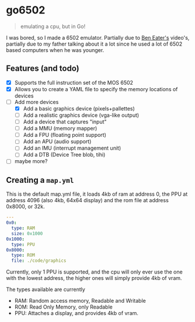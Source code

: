 # go6502
> emulating a cpu, but in Go!

I was bored, so I made a 6502 emulator. Partially due to [Ben Eater's](https://eater.net/) video's, 
partially due to my father talking about it a lot since he used a lot of 6502 based
computers when he was younger. 

## Features (and todo)
 * [x] Supports the full instruction set of the MOS 6502
 * [x] Allows you to create a YAML file to specify the memory locations of devices
 * [ ] Add more devices
    * [x] Add a basic graphics device (pixels+pallettes)
    * [ ] Add a realistic graphics device (vga-like output)
    * [ ] Add a device that captures "input"
    * [ ] Add a MMU (memory mapper)
    * [ ] Add a FPU (floating point support)
    * [ ] Add an APU (audio support)
    * [ ] Add an IMU (interrupt management unit)
    * [ ] Add a DTB (Device Tree blob, tihi)
 * [ ] maybe more?

## Creating a `map.yml`
This is the default map.yml file, it loads 4kb of ram at address 0, the PPU at address 4096 (also 4kb, 64x64 display)
and the rom file at address 0x8000, or 32k. 
```yaml
---
0x0:
  type: RAM
  size: 0x1000
0x1000:
  type: PPU
0x8000:
  type: ROM
  file: ./code/graphics
```
Currently, only 1 PPU is supported, and the cpu will only ever use the one with the lowest address, 
the higher ones will simply provide 4kb of vram. 

The types available are currently
* RAM: Random access memory, Readable and Writable
* ROM: Read Only Memory, only Readable
* PPU: Attaches a display, and provides 4kb of vram.

